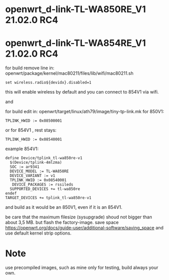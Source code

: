 # openwrt_d-link-TL-WA850RE_V1 21.02.0 RC4
# openwrt_d-link-TL-WA854RE_V1 21.02.0 RC4

for build remove line in:
openwrt/package/kernel/mac80211/files/lib/wifi/mac80211.sh

    set wireless.radio${devidx}.disabled=1

this will enable wireless by default and you can connect to 854V1 via wifi.

and

for build edit in: openwrt/target/linux/ath79/image/tiny-tp-link.mk
for 850V1:

    TPLINK_HWID := 0x08500001  
    
or for 854V1  , rest stays:

    TPLINK_HWID := 0x08540001

example 854V1:

    define Device/tplink_tl-wa850re-v1
      $(Device/tplink-4mlzma)
      SOC := ar9341
      DEVICE_MODEL := TL-WA850RE
      DEVICE_VARIANT := v1
      TPLINK_HWID := 0x08540001
       DEVICE_PACKAGES := rssileds
      SUPPORTED_DEVICES += tl-wa850re
    endef
    TARGET_DEVICES += tplink_tl-wa850re-v1
 
and build as it would be an 850V1, even if it is an 854V1.

be care that the maximum filesize (sysupgrade) shoud not bigger than about 3,5 MB. but flash the factory-image.
save space https://openwrt.org/docs/guide-user/additional-software/saving_space and use default kernel strip options.


# Note
use precompiled images, such as mine only for testing, build always your own.


